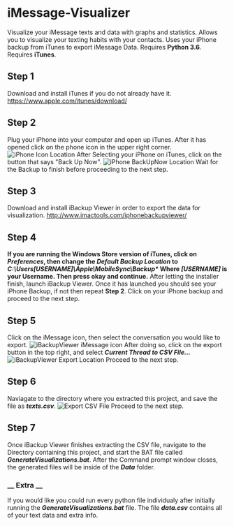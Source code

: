 # iMessage-Visualizer
Visualize your iMessage texts and data with graphs and statistics. Allows you to visualize your texting habits with your contacts. Uses your iPhone backup from iTunes to export iMessage Data.
Requires **Python 3.6**.
Requires **iTunes**.

## __Step 1__
Download and install iTunes if you do not already have it.
https://www.apple.com/itunes/download/

## __Step 2__
Plug your iPhone into your computer and open up iTunes. After it has opened click on the phone icon in the upper right corner.
![iPhone Icon Location](https://www.isumsoft.com/images/apple/how-to-backup-my-contacts-from-iphone-to-my-computer/iphone-icon.png)
After Selecting your iPhone on iTunes, click on the button that says "Back Up Now".
![iPhone BackUpNow Location](https://drfone.wondershare.com/images/article/2017/09/15053246246506.jpg)
Wait for the Backup to finish before proceeding to the next step.

## __Step 3__
Download and install iBackup Viewer in order to export the data for visualization.
http://www.imactools.com/iphonebackupviewer/

## __Step 4__
**If you are running the Windows Store version of iTunes, click on *Preferences*, then change the *Default Backup Location* to *C:\Users\[USERNAME]\Apple\MobileSync\Backup\** Where *[USERNAME]* is your Username. Then press okay and continue.**
After letting the installer finish, launch iBackup Viewer. Once it has launched you should see your iPhone Backup, if not then repeat **Step 2**. Click on your iPhone backup and proceed to the next step.

## __Step 5__
Click on the iMessage icon, then select the conversation you would like to export.
![iBackupViewer iMessage icon](https://www.imactools.com/uploads/choose-imessage.png)
After doing so, click on the export button in the top right, and select ***Current Thread to CSV File...***
![iBackupViewer Export Location](https://i.imgur.com/kRTBbR3.png)
Proceed to the next step.

## __Step 6__
Naviagate to the directory where you extracted this project, and save the file as ***texts.csv***.
![Export CSV File](https://i.imgur.com/wxvEZio.png)
Proceed to the next step.

## __Step 7__
Once iBackup Viewer finishes extracting the CSV file, navigate to the Directory containing this project, and start the BAT file called ***GenerateVisualizations.bat***.
After the Command prompt window closes, the generated files will be inside of the ***Data*** folder.

### __ Extra __
If you would like you could run every python file individualy after initially running the ***GenerateVisualizations.bat*** file. The file ***data.csv*** contains all of your text data and extra info.

